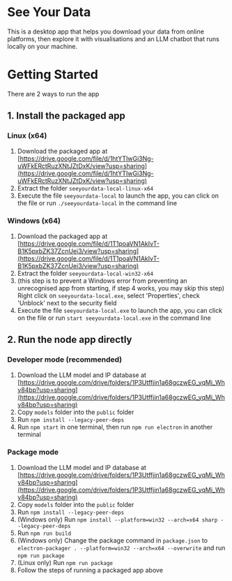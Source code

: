 # See Your Data

This is a desktop app that helps you download your data from online platforms, then explore it with visualisations and an LLM chatbot that runs locally on your machine.

# Getting Started

There are 2 ways to run the app

## 1. Install the packaged app

### Linux (x64)

1. Download the packaged app at [https://drive.google.com/file/d/1htYTIwGi3Ng-uWFkERctRuzXNtJZtDxK/view?usp=sharing](https://drive.google.com/file/d/1htYTIwGi3Ng-uWFkERctRuzXNtJZtDxK/view?usp=sharing)
2. Extract the folder `seeyourdata-local-linux-x64`
3. Execute the file `seeyourdata-local` to launch the app, you can click on the file or run `./seeyourdata-local` in the command line

### Windows (x64)

1. Download the packaged app at [https://drive.google.com/file/d/1T1poaVN1AkIvT-B1K5pxbZK37ZcnUei3/view?usp=sharing](https://drive.google.com/file/d/1T1poaVN1AkIvT-B1K5pxbZK37ZcnUei3/view?usp=sharing)
2. Extract the folder `seeyourdata-local-win32-x64`
3. (this step is to prevent a Windows error from preventing an unrecognised app from starting, if step 4 works, you may skip this step) Right click on `seeyourdata-local.exe`, select 'Properties', check 'Unblock' next to the security field 
4. Execute the file `seeyourdata-local.exe` to launch the app, you can click on the file or run `start seeyourdata-local.exe` in the command line

## 2. Run the node app directly

### Developer mode (recommended)

1. Download the LLM model and IP database at [https://drive.google.com/drive/folders/1P3Utffjin1a68gczwEG_yqMi_Why84bp?usp=sharing](https://drive.google.com/drive/folders/1P3Utffjin1a68gczwEG_yqMi_Why84bp?usp=sharing)
2. Copy `models` folder into the `public` folder
3. Run `npm install --legacy-peer-deps`
4. Run `npm start` in one terminal, then run `npm run electron` in another terminal

### Package mode

1. Download the LLM model and IP database at [https://drive.google.com/drive/folders/1P3Utffjin1a68gczwEG_yqMi_Why84bp?usp=sharing](https://drive.google.com/drive/folders/1P3Utffjin1a68gczwEG_yqMi_Why84bp?usp=sharing)
2. Copy `models` folder into the `public` folder
3. Run `npm install --legacy-peer-deps`
5. (Windows only) Run `npm install --platform=win32 --arch=x64 sharp --legacy-peer-deps`
4. Run `npm run build`
6. (Windows only) Change the package command in `package.json` to `electron-packager . --platform=win32 --arch=x64 --overwrite` and run `npm run package`
7. (Linux only) Run `npm run package`
9. Follow the steps of running a packaged app above


